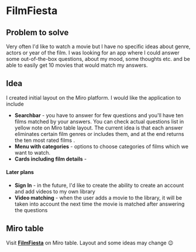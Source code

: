 # FilmFiesta

## Problem to solve
Very often I'd like to watch a movie but I have no specific ideas about genre, actors or year of the film. I was looking for an app where I could answer some out-of-the-box questions, about my mood, some thoughts etc. and be able to easily get 10 movies that would match my answers.

## Idea
I created initial layout on the Miro platform. I would like the application to include
- **Searchbar** - you have to answer for few questions and you'll have ten films matched by your answers. You can check actual questions list in yellow note on Miro table layout. The current idea is that each answer eliminates certain film genres or includes them, and at the end returns the ten most rated films .
- **Menu with categories** - options to choose categories of films which we want to watch. 
- **Cards including film details** - 
#### Later plans
- **Sign In** - in the future, I'd like to create the ability to create an account and add videos to my own library
- **Video matching** - when the user adds a movie to the library, it will be taken into account the next time the movie is matched after answering the questions
## Miro table
Visit **[FilmFiesta](https://miro.com/app/live-embed/uXjVPxc1zls=/?moveToViewport=-927,-1866,1918,932&embedId=833767332866)** on Miro table. Layout and some ideas may change :wink:
